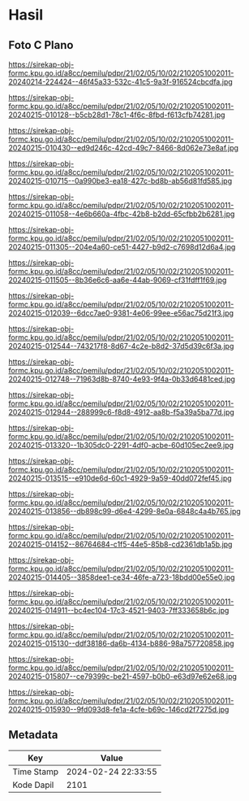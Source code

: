 # Hasil

## Foto C Plano

https://sirekap-obj-formc.kpu.go.id/a8cc/pemilu/pdpr/21/02/05/10/02/2102051002011-20240214-224424--46f45a33-532c-41c5-9a3f-916524cbcdfa.jpg

https://sirekap-obj-formc.kpu.go.id/a8cc/pemilu/pdpr/21/02/05/10/02/2102051002011-20240215-010128--b5cb28d1-78c1-4f6c-8fbd-f613cfb74281.jpg

https://sirekap-obj-formc.kpu.go.id/a8cc/pemilu/pdpr/21/02/05/10/02/2102051002011-20240215-010430--ed9d246c-42cd-49c7-8466-8d062e73e8af.jpg

https://sirekap-obj-formc.kpu.go.id/a8cc/pemilu/pdpr/21/02/05/10/02/2102051002011-20240215-010715--0a990be3-ea18-427c-bd8b-ab56d81fd585.jpg

https://sirekap-obj-formc.kpu.go.id/a8cc/pemilu/pdpr/21/02/05/10/02/2102051002011-20240215-011058--4e6b660a-4fbc-42b8-b2dd-65cfbb2b6281.jpg

https://sirekap-obj-formc.kpu.go.id/a8cc/pemilu/pdpr/21/02/05/10/02/2102051002011-20240215-011305--204e4a60-ce51-4427-b9d2-c7698d12d6a4.jpg

https://sirekap-obj-formc.kpu.go.id/a8cc/pemilu/pdpr/21/02/05/10/02/2102051002011-20240215-011505--8b36e6c6-aa6e-44ab-9069-cf31fdff1f69.jpg

https://sirekap-obj-formc.kpu.go.id/a8cc/pemilu/pdpr/21/02/05/10/02/2102051002011-20240215-012039--6dcc7ae0-9381-4e06-99ee-e56ac75d21f3.jpg

https://sirekap-obj-formc.kpu.go.id/a8cc/pemilu/pdpr/21/02/05/10/02/2102051002011-20240215-012544--743217f8-8d67-4c2e-b8d2-37d5d39c6f3a.jpg

https://sirekap-obj-formc.kpu.go.id/a8cc/pemilu/pdpr/21/02/05/10/02/2102051002011-20240215-012748--71963d8b-8740-4e93-9f4a-0b33d6481ced.jpg

https://sirekap-obj-formc.kpu.go.id/a8cc/pemilu/pdpr/21/02/05/10/02/2102051002011-20240215-012944--288999c6-f8d8-4912-aa8b-f5a39a5ba77d.jpg

https://sirekap-obj-formc.kpu.go.id/a8cc/pemilu/pdpr/21/02/05/10/02/2102051002011-20240215-013320--1b305dc0-2291-4df0-acbe-60d105ec2ee9.jpg

https://sirekap-obj-formc.kpu.go.id/a8cc/pemilu/pdpr/21/02/05/10/02/2102051002011-20240215-013515--e910de6d-60c1-4929-9a59-40dd072fef45.jpg

https://sirekap-obj-formc.kpu.go.id/a8cc/pemilu/pdpr/21/02/05/10/02/2102051002011-20240215-013856--db898c99-d6e4-4299-8e0a-6848c4a4b765.jpg

https://sirekap-obj-formc.kpu.go.id/a8cc/pemilu/pdpr/21/02/05/10/02/2102051002011-20240215-014152--86764684-c1f5-44e5-85b8-cd2361db1a5b.jpg

https://sirekap-obj-formc.kpu.go.id/a8cc/pemilu/pdpr/21/02/05/10/02/2102051002011-20240215-014405--3858dee1-ce34-46fe-a723-18bdd00e55e0.jpg

https://sirekap-obj-formc.kpu.go.id/a8cc/pemilu/pdpr/21/02/05/10/02/2102051002011-20240215-014911--bc4ec104-17c3-4521-9403-7ff333658b6c.jpg

https://sirekap-obj-formc.kpu.go.id/a8cc/pemilu/pdpr/21/02/05/10/02/2102051002011-20240215-015130--ddf38186-da6b-4134-b886-98a757720858.jpg

https://sirekap-obj-formc.kpu.go.id/a8cc/pemilu/pdpr/21/02/05/10/02/2102051002011-20240215-015807--ce79399c-be21-4597-b0b0-e63d97e62e68.jpg

https://sirekap-obj-formc.kpu.go.id/a8cc/pemilu/pdpr/21/02/05/10/02/2102051002011-20240215-015930--9fd093d8-fe1a-4cfe-b69c-146cd2f7275d.jpg


## Metadata

| Key        | Value               |
| ---------- | ------------------- |
| Time Stamp | 2024-02-24 22:33:55 |
| Kode Dapil | 2101                |



